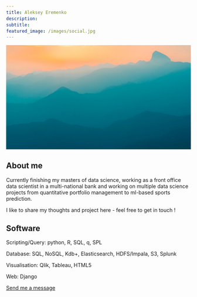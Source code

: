 ```yaml
---
title: Aleksey Eremenko
description:
subtitle:
featured_image: /images/social.jpg
---
```


![](/images/demo/demo-landscape.jpg)

## About me

Currently finishing my masters of data science, working as a front office data scientist in a multi-national bank and working on multiple data science projects from quantitative portfolio management to ml-based sports prediction.

I like to share my thoughts and project here - feel free to get in touch !

## Software

Scripting/Query: python, R, SQL, q, SPL

Database: SQL, NoSQL, Kdb+, Elasticsearch, HDFS/Impala, S3, Splunk

Visualisation: Qlik, Tableau, HTML5

Web: Django

<a href="https://thelexhibition.github.io/thelexhibition-thelexhibition.github.io/contact" class="button button--large">Send me a message</a>